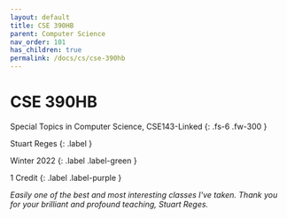 ```yaml
---
layout: default
title: CSE 390HB
parent: Computer Science
nav_order: 101
has_children: true
permalink: /docs/cs/cse-390hb
---
```


# CSE 390HB

Special Topics in Computer Science, CSE143-Linked
{: .fs-6 .fw-300 }

Stuart Reges
{: .label }

Winter 2022
{: .label .label-green }

1 Credit
{: .label .label-purple }

*Easily one of the best and most interesting classes I've taken. Thank you for your brilliant and profound teaching, Stuart Reges.*
